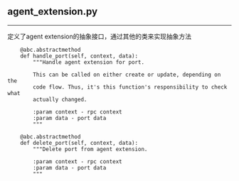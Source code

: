 ## **agent_extension.py**
-----------------------------

定义了agent extension的抽象接口，通过其他的类来实现抽象方法


```
    @abc.abstractmethod
    def handle_port(self, context, data):
        """Handle agent extension for port.

        This can be called on either create or update, depending on the
        code flow. Thus, it's this function's responsibility to check what
        actually changed.

        :param context - rpc context
        :param data - port data
        """

    @abc.abstractmethod
    def delete_port(self, context, data):
        """Delete port from agent extension.

        :param context - rpc context
        :param data - port data
        """

```
